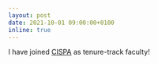 ```yaml
---
layout: post
date: 2021-10-01 09:00:00+0100
inline: true
---
```


I have joined [CISPA](https://cispa.de) as tenure-track faculty!
